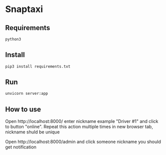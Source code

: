 # Snaptaxi

## Requirements
```sh
python3
```

## Install
```sh
pip3 install requirements.txt
```


## Run
```sh
unvicorn server:app
```

## How to use
Open http://localhost:8000/ enter nickname example "Driver #1" and click to button "online". Repeat this action multiple times in new browser tab, nickname shuld be unique

Open http://localhost:8000/admin and click someone nickname you should get notification

